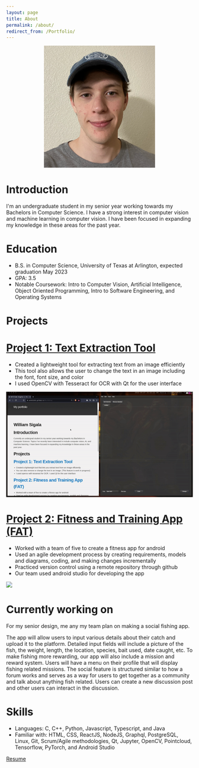 ```yaml
---
layout: page
title: About
permalink: /about/
redirect_from: /Portfolio/
---
```


<p align="center">
  <img src="https://github.com/WTS012201/Portfolio/blob/main/content/about/me.PNG?raw=true" height="auto" width="300" />
</p>

# Introduction

I'm an undergraduate student in my senior year working towards my Bachelors in Computer Science. I have a strong interest in computer vision and machine learning in computer vision. I have been focused in expanding my knowledge in these areas for the past year.

# Education

- B.S. in Computer Science, University of Texas at Arlington, expected graduation May 2023
- GPA: 3.5
- Notable Coursework: Intro to Computer Vision, Artificial Intelligence, Object Oriented Programming, Intro to Software Engineering, and Operating Systems

# Projects

# [Project 1: Text Extraction Tool](https://github.com/WTS012201/Text-Extraction-Tool)

- Created a lightweight tool for extracting text from an image efficiently
- This tool also allows the user to change the text in an image including the font, font size, and color
- I used OpenCV with Tesseract for OCR with Qt for the user interface

<p align="center">
  <img src="https://github.com/WTS012201/Portfolio/blob/main/content/about/demo1.gif?raw=true" />
</p>

# [Project 2: Fitness and Training App (FAT)](https://github.com/WTS012201/FAT-App)

- Worked with a team of five to create a fitness app for android
- Used an agile development process by creating requirements, models and diagrams, coding, and making changes incrementally
- Practiced version control using a remote repository through github
- Our team used android studio for developing the app

![](/content/about/demo2.gif)

# Currently working on

For my senior design, me any my team plan on making a social fishing app.

The app will allow users to input various details about their catch and upload it to the platform. Detailed input fields will include a picture of the fish, the weight, length, the location, species, bait used, date caught, etc. To make fishing more rewarding, our app will also include a mission and reward system. Users will have a menu on their profile that will display fishing related missions. The social feature is structured similar to how a forum works and serves as a way for users to get together as a community and talk about anything fish related. Users can create a new discussion post and other users can interact in the discussion.

# Skills

- Languages: C, C++, Python, Javascript, Typescript, and Java
- Familiar with: HTML, CSS, ReactJS, NodeJS, Graphql, PostgreSQL, Linux, Git, Scrum/Agile methodologies, Qt, Jupyter, OpenCV, Pointcloud, Tensorflow, PyTorch, and Android Studio

[Resume](/content/about/resume.pdf)
